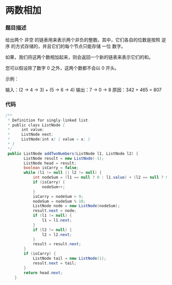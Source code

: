 两数相加
===
### 题目描述
给出两个 非空 的链表用来表示两个非负的整数。其中，它们各自的位数是按照 逆序 的方式存储的，并且它们的每个节点只能存储 一位 数字。

如果，我们将这两个数相加起来，则会返回一个新的链表来表示它们的和。

您可以假设除了数字 0 之外，这两个数都不会以 0 开头。

示例：

输入：(2 -> 4 -> 3) + (5 -> 6 -> 4)
输出：7 -> 0 -> 8
原因：342 + 465 = 807

### 代码
```java
/**
 * Definition for singly-linked list.
 * public class ListNode {
 *     int value;
 *     ListNode next;
 *     ListNode(int x) { value = x; }
 * }
 */
 public ListNode addTwoNumbers(ListNode l1, ListNode l2) {
        ListNode result = new ListNode(-1);
        ListNode head = result;
        boolean isCarry = false;
        while (l1 != null || l2 != null) {
            int nodeSum = (l1 == null ? 0 : l1.value) + (l2 == null ? 0 : l2.value);
            if (isCarry) {
                nodeSum++;
            }
            isCarry = nodeSum > 9;
            nodeSum = nodeSum % 10;
            ListNode node = new ListNode(nodeSum);
            result.next = node;
            if (l1 != null) {
                l1 = l1.next;
            }
            if (l2 != null) {
                l2 = l2.next;
            }
            result = result.next;
        }
        if (isCarry) {
            ListNode tail = new ListNode(1);
            result.next = tail;
        }
        return head.next;
    }
```
